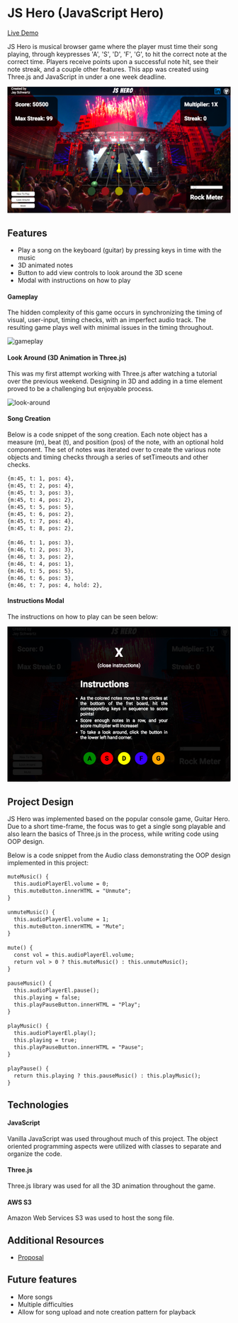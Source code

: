 # JS Hero (JavaScript Hero)
[Live Demo](https://jhedev96.github.io/JS-Hero/)

JS Hero is musical browser game where the player must time their song playing, through keypresses 'A', 'S', 'D', 'F', 'G', to hit the correct note at the correct time.  Players receive points upon a successful note hit, see their note streak, and a couple other features.  This app was created using Three.js and JavaScript in under a one week deadline.

![game-screenshot](https://raw.githubusercontent.com/jhedev96/JS-Hero/master/game_play.png)

## Features
* Play a song on the keyboard (guitar) by pressing keys in time with the music
* 3D animated notes
* Button to add view controls to look around the 3D scene
* Modal with instructions on how to play

#### Gameplay
The hidden complexity of this game occurs in synchronizing the timing of visual, user-input, timing checks, with an imperfect audio track.  The resulting game plays well with minimal issues in the timing throughout.

![gameplay](https://github.com/jyschwrtz/guitar-hero-design/blob/master/gifs/gameplay.gif?raw=true)

#### Look Around (3D Animation in Three.js)
This was my first attempt working with Three.js after watching a tutorial over the previous weekend.  Designing in 3D and adding in a time element proved to be a challenging but enjoyable process.

![look-around](https://github.com/jyschwrtz/guitar-hero-design/blob/master/gifs/look_around.gif?raw=true)

#### Song Creation
Below is a code snippet of the song creation.  Each note object has a measure (m), beat (t), and position (pos) of the note, with an optional hold component.  The set of notes was iterated over to create the various note objects and timing checks through a series of setTimeouts and other checks.
```
{m:45, t: 1, pos: 4},
{m:45, t: 2, pos: 4},
{m:45, t: 3, pos: 3},
{m:45, t: 4, pos: 2},
{m:45, t: 5, pos: 5},
{m:45, t: 6, pos: 2},
{m:45, t: 7, pos: 4},
{m:45, t: 8, pos: 2},

{m:46, t: 1, pos: 3},
{m:46, t: 2, pos: 3},
{m:46, t: 3, pos: 2},
{m:46, t: 4, pos: 1},
{m:46, t: 5, pos: 5},
{m:46, t: 6, pos: 3},
{m:46, t: 7, pos: 4, hold: 2},
```

#### Instructions Modal
The instructions on how to play can be seen below:

![instructions](https://raw.githubusercontent.com/jyschwrtz/guitar-hero-design/master/photos/instructions.png)

## Project Design
JS Hero was implemented based on the popular console game, Guitar Hero.  Due to a short time-frame, the focus was to get a single song playable and also learn the basics of Three.js in the process, while writing code using OOP design.

Below is a code snippet from the Audio class demonstrating the OOP design implemented in this project:
```
muteMusic() {
  this.audioPlayerEl.volume = 0;
  this.muteButton.innerHTML = "Unmute";
}

unmuteMusic() {
  this.audioPlayerEl.volume = 1;
  this.muteButton.innerHTML = "Mute";
}

mute() {
  const vol = this.audioPlayerEl.volume;
  return vol > 0 ? this.muteMusic() : this.unmuteMusic();
}

pauseMusic() {
  this.audioPlayerEl.pause();
  this.playing = false;
  this.playPauseButton.innerHTML = "Play";
}

playMusic() {
  this.audioPlayerEl.play();
  this.playing = true;
  this.playPauseButton.innerHTML = "Pause";
}

playPause() {
  return this.playing ? this.pauseMusic() : this.playMusic();
}
```

## Technologies
#### JavaScript
Vanilla JavaScript was used throughout much of this project.  The object oriented programming aspects were utilized with classes to separate and organize the code.

#### Three.js
Three.js library was used for all the 3D animation throughout the game.

#### AWS S3
Amazon Web Services S3 was used to host the song file.

## Additional Resources
* [Proposal](https://github.com/jyschwrtz/JS-Hero/blob/master/docs/proposal.md)

## Future features
* More songs
* Multiple difficulties
* Allow for song upload and note creation pattern for playback

